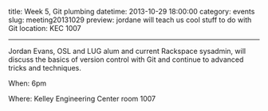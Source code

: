 title: Week 5, Git plumbing
datetime: 2013-10-29 18:00:00
category: events
slug: meeting20131029
preview: jordane will teach us cool stuff to do with Git
location: KEC 1007

---

Jordan Evans, OSL and LUG alum and current Rackspace sysadmin, will discuss
the basics of version control with Git and continue to advanced tricks and
techniques.

When: 6pm

Where: Kelley Engineering Center room 1007
